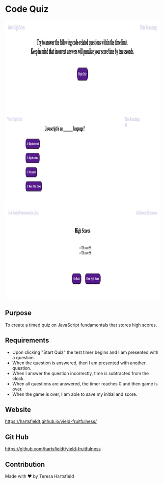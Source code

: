 # Code Quiz

<img src="./images/quiz1.png" alt="screenshot of main quiz page" height="300px"/>
<img src="./images/quiz3.png" alt="screenshot of questions page" height="300px"/>
<img src="./images/quiz2.png" alt="screenshot of stored scores" height="300px"/>

## Purpose

To create a timed quiz on JavaScript fundamentals that stores high scores.

## Requirements

- Upon clicking "Start Quiz" the test timer begins and I am presented with a question.
- When the question is answered, then I am presented with another question.
- When I answer the question incorrectly, time is subtracted from the clock.
- When all questions are answered, the timer reaches 0 and then game is over.
- When the game is over, I am able to save my initial and score.

## Website

https://hartsfieldt.github.io/yield-fruitfulness/

## Git Hub

https://github.com/hartsfieldt/yield-fruitfulness

## Contribution

Made with ❤️ by Teresa Hartsfield
